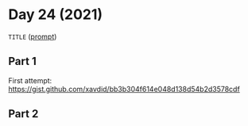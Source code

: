 # Day 24 (2021)

`TITLE` ([prompt](https://adventofcode.com/2021/day/24))

## Part 1

First attempt: https://gist.github.com/xavdid/bb3b304f614e048d138d54b2d3578cdf

## Part 2

